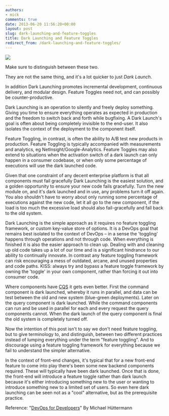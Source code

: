 ```yaml
---
authors:
- mick
comments: true
date: 2013-06-20 11:56:20+00:00
layout: post
slug: dark-launching-and-feature-toggles
title: Dark Launching and Feature Toggles
redirect_from: /dark-launching-and-feature-toggles/
---
```






[![](http://th02.deviantart.net/fs47/200H/f/2009/194/3/1/Dark_Side_of_The_Moon_by_Be_Toru.png)](http://be-toru.deviantart.com/art/Dark-Side-of-The-Moon-129409258)


Make sure to distinguish between these two.

They are not the same thing,
and it's a lot quicker to just _Dark Launch_.

In addition Dark Launching promotes incremental development, continuous delivery, and modular design. Feature Toggles need not, and can possibly be counter-productive.

Dark Launching is an operation to silently and freely deploy something. Giving you time to ensure everything operates as expected in production and the freedom to switch back and forth while bugfixing. A Dark Launch's goal is often about being completely invisible to the end-user. It also isolates the context of the deployment to the component itself.

Feature Toggling, in contrast, is often the ability to A/B test new products in production. Feature Toggling is typically accompanied with measurements and analytics, eg NetInsight/Google-Analytics. Feature Toggles may also extend to situations when the activation switch of a dark launch can only happen in a consumer codebase, or when only some percentage of executions will use the dark launched code.


Given that one constraint of any decent enterprise platform is that all components must fail gracefully Dark Launching is the easiest solution, and a golden opportunity to ensure your new code fails gracefully. Turn the new module on, and it's dark launched and in use, any problems turn it off again. You also shouldn't have to worry about only running some percentage of executions against the new code, let it all go to the new component, if the load is too much the excessive load should also fail-gracefully and fall back to the old system.

Dark Launching is the simple approach as it requires no feature toggling framework, or custom key-value store of options. It is a DevOps goal that remains best isolated to the context of DevOps – in a sense the 'toggling' happens through operations and not through code. When everything is finished it is also the easier approach to clean up. Dealing with and cleaning up old code takes up a lot of our time and is a significant hindrance to our ability to continually innovate. In contrast any feature toggling framework can risk encouraging a mess of outdated, arcane, and unused properties and code paths. KISS: always try and bypass a feature toggle framework by owning the 'toggle' in your own component, rather than forcing it out into consumer code.


Where components have [CQS](http://en.wikipedia.org/wiki/Command-query_separation) it gets even better. First the command component is dark launched, whereby it runs in parallel, and data can be test between the old and new system (blue-green deployments). Later on the query component is dark launched. While the command components can run and be used in parallel for each and every request the query components cannot. When the dark launch of the query component is final the old system is completely turned off.


Now the intention of this post isn't to say we don't need feature toggling, but to give terminology to, and distinguish, between two different practices instead of lumping everything under the term "feature toggling". And to discourage using a feature toggling framework for everything because we fail to understand the simpler alternative.

In the context of front-end changes, it's typical that for a new front-end feature to come into play there's been some new backend components required. These will typically have been dark launched. Once that is done, the front-end will introduce a feature toggle rather than dark launch because it's either introducing something new to the user or wanting to introduce something new to a limited set of users. So even here dark launching can be seen not as a "cool" alternative, but as the prerequisite practice.



Reference: "[DevOps for Developers](http://bit.ly/16IgCit)" By Michael Hüttermann


